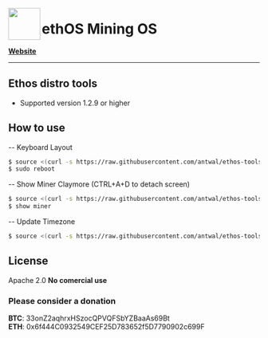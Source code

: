 <img align="left" src="http://cdn.shopify.com/s/files/1/0725/0415/products/ethos_1024x1024.png?v=1493533448" width="64"><h1>ethOS Mining OS</h1>

**[Website](http://ethosdistro.com/)**
_______


## Ethos distro tools
- Supported version 1.2.9 or higher


## How to use

-- Keyboard Layout
```sh
$ source <(curl -s https://raw.githubusercontent.com/antwal/ethos-tools/master/tools/xkbmap.sh)
$ sudo reboot
```

-- Show Miner Claymore (CTRL+A+D to detach screen)
```sh
$ source <(curl -s https://raw.githubusercontent.com/antwal/ethos-tools/master/patch/show.sh)
$ show miner
```

-- Update Timezone
```sh
$ source <(curl -s https://raw.githubusercontent.com/antwal/ethos-tools/master/tools/timezone.sh)
```


License
----

Apache 2.0
**No comercial use**

### Please consider a donation

**BTC**: 33onZ2aqhrxHSzocQPVQFSbYZBaaAs69Bt <br />
**ETH**: 0x6f444C0932549CEF25D783652f5D7790902c699F <br />
